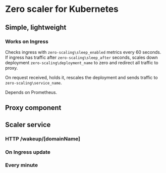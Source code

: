 # Zero scaler for Kubernetes
## Simple, lightweight
### Works on Ingress

Checks ingress with `zero-scaling\sleep_enabled` metrics every 60 seconds. If ingress has traffic after `zero-scaling\sleep_after` seconds, scales down deployment `zero-scaling\deployment_name` to zero and redirect all traffic to proxy.

On request received, holds it, rescales the deployment and sends traffic to `zero-scaling\service_name`.

Depends on Prometheus. 

## Proxy component


## Scaler service

### HTTP /wakeup/[domainName]
### On Ingress update
### Every minute
